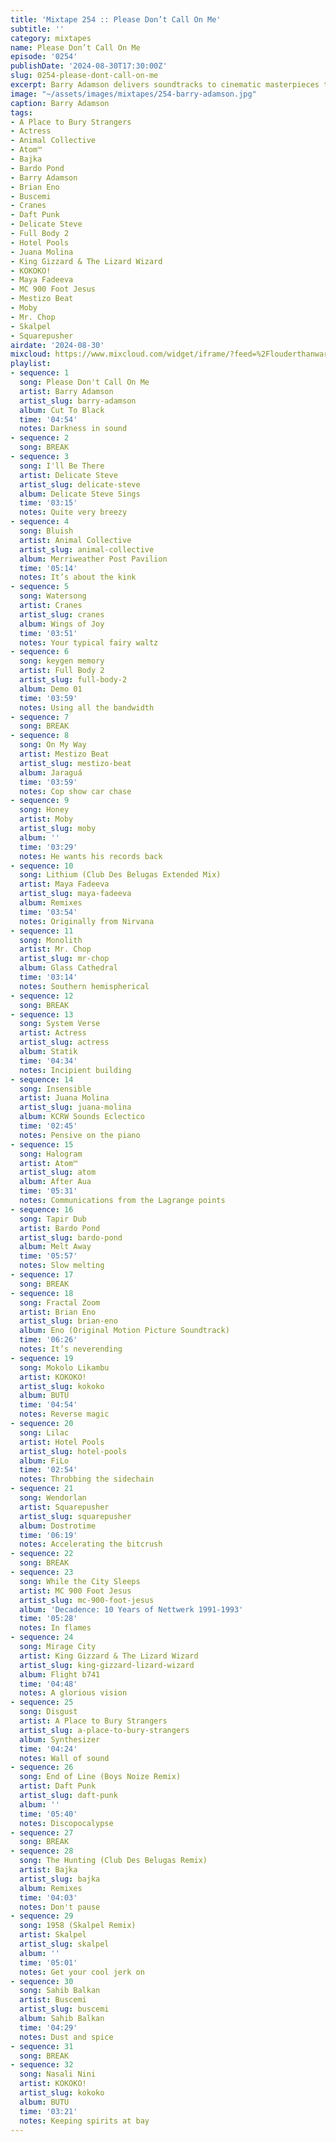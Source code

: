 ```yaml
---
title: 'Mixtape 254 :: Please Don’t Call On Me'
subtitle: ''
category: mixtapes
name: Please Don’t Call On Me
episode: '0254'
publishDate: '2024-08-30T17:30:00Z'
slug: 0254-please-dont-call-on-me
excerpt: Barry Adamson delivers soundtracks to cinematic masterpieces that don’t exist.
image: "~/assets/images/mixtapes/254-barry-adamson.jpg"
caption: Barry Adamson
tags:
- A Place to Bury Strangers
- Actress
- Animal Collective
- Atom™
- Bajka
- Bardo Pond
- Barry Adamson
- Brian Eno
- Buscemi
- Cranes
- Daft Punk
- Delicate Steve
- Full Body 2
- Hotel Pools
- Juana Molina
- King Gizzard & The Lizard Wizard
- KOKOKO!
- Maya Fadeeva
- MC 900 Foot Jesus
- Mestizo Beat
- Moby
- Mr. Chop
- Skalpel
- Squarepusher
airdate: '2024-08-30'
mixcloud: https://www.mixcloud.com/widget/iframe/?feed=%2Flouderthanwar%2Fthe-final-hour-254-please-dont-call-on-me-2024-08-30%2F&hide_artwork=1&hide_cover=1
playlist:
- sequence: 1
  song: Please Don't Call On Me
  artist: Barry Adamson
  artist_slug: barry-adamson
  album: Cut To Black
  time: '04:54'
  notes: Darkness in sound
- sequence: 2
  song: BREAK
- sequence: 3
  song: I'll Be There
  artist: Delicate Steve
  artist_slug: delicate-steve
  album: Delicate Steve Sings
  time: '03:15'
  notes: Quite very breezy
- sequence: 4
  song: Bluish
  artist: Animal Collective
  artist_slug: animal-collective
  album: Merriweather Post Pavilion
  time: '05:14'
  notes: It’s about the kink
- sequence: 5
  song: Watersong
  artist: Cranes
  artist_slug: cranes
  album: Wings of Joy
  time: '03:51'
  notes: Your typical fairy waltz
- sequence: 6
  song: keygen memory
  artist: Full Body 2
  artist_slug: full-body-2
  album: Demo 01
  time: '03:59'
  notes: Using all the bandwidth
- sequence: 7
  song: BREAK
- sequence: 8
  song: On My Way
  artist: Mestizo Beat
  artist_slug: mestizo-beat
  album: Jaraguá
  time: '03:59'
  notes: Cop show car chase
- sequence: 9
  song: Honey
  artist: Moby
  artist_slug: moby
  album: ''
  time: '03:29'
  notes: He wants his records back
- sequence: 10
  song: Lithium (Club Des Belugas Extended Mix)
  artist: Maya Fadeeva
  artist_slug: maya-fadeeva
  album: Remixes
  time: '03:54'
  notes: Originally from Nirvana
- sequence: 11
  song: Monolith
  artist: Mr. Chop
  artist_slug: mr-chop
  album: Glass Cathedral
  time: '03:14'
  notes: Southern hemispherical
- sequence: 12
  song: BREAK
- sequence: 13
  song: System Verse
  artist: Actress
  artist_slug: actress
  album: Statik
  time: '04:34'
  notes: Incipient building
- sequence: 14
  song: Insensible
  artist: Juana Molina
  artist_slug: juana-molina
  album: KCRW Sounds Eclectico
  time: '02:45'
  notes: Pensive on the piano
- sequence: 15
  song: Halogram
  artist: Atom™
  artist_slug: atom
  album: After Aua
  time: '05:31'
  notes: Communications from the Lagrange points
- sequence: 16
  song: Tapir Dub
  artist: Bardo Pond
  artist_slug: bardo-pond
  album: Melt Away
  time: '05:57'
  notes: Slow melting
- sequence: 17
  song: BREAK
- sequence: 18
  song: Fractal Zoom
  artist: Brian Eno
  artist_slug: brian-eno
  album: Eno (Original Motion Picture Soundtrack)
  time: '06:26'
  notes: It’s neverending
- sequence: 19
  song: Mokolo Likambu
  artist: KOKOKO!
  artist_slug: kokoko
  album: BUTU
  time: '04:54'
  notes: Reverse magic
- sequence: 20
  song: Lilac
  artist: Hotel Pools
  artist_slug: hotel-pools
  album: FiLo
  time: '02:54'
  notes: Throbbing the sidechain
- sequence: 21
  song: Wendorlan
  artist: Squarepusher
  artist_slug: squarepusher
  album: Dostrotime
  time: '06:19'
  notes: Accelerating the bitcrush
- sequence: 22
  song: BREAK
- sequence: 23
  song: While the City Sleeps
  artist: MC 900 Foot Jesus
  artist_slug: mc-900-foot-jesus
  album: 'Decadence: 10 Years of Nettwerk 1991-1993'
  time: '05:28'
  notes: In flames
- sequence: 24
  song: Mirage City
  artist: King Gizzard & The Lizard Wizard
  artist_slug: king-gizzard-lizard-wizard
  album: Flight b741
  time: '04:48'
  notes: A glorious vision
- sequence: 25
  song: Disgust
  artist: A Place to Bury Strangers
  artist_slug: a-place-to-bury-strangers
  album: Synthesizer
  time: '04:24'
  notes: Wall of sound
- sequence: 26
  song: End of Line (Boys Noize Remix)
  artist: Daft Punk
  artist_slug: daft-punk
  album: ''
  time: '05:40'
  notes: Discopocalypse
- sequence: 27
  song: BREAK
- sequence: 28
  song: The Hunting (Club Des Belugas Remix)
  artist: Bajka
  artist_slug: bajka
  album: Remixes
  time: '04:03'
  notes: Don't pause
- sequence: 29
  song: 1958 (Skalpel Remix)
  artist: Skalpel
  artist_slug: skalpel
  album: ''
  time: '05:01'
  notes: Get your cool jerk on
- sequence: 30
  song: Sahib Balkan
  artist: Buscemi
  artist_slug: buscemi
  album: Sahib Balkan
  time: '04:29'
  notes: Dust and spice
- sequence: 31
  song: BREAK
- sequence: 32
  song: Nasali Nini
  artist: KOKOKO!
  artist_slug: kokoko
  album: BUTU
  time: '03:21'
  notes: Keeping spirits at bay
---
```


